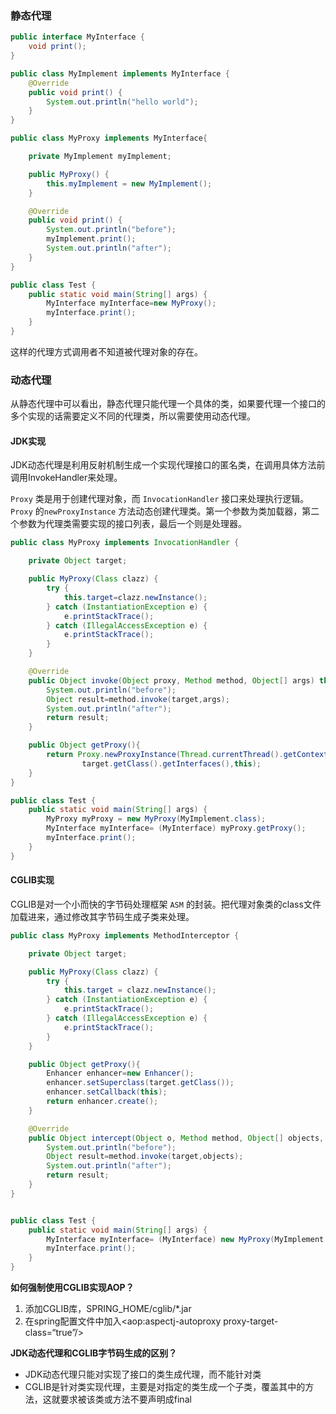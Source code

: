 ### 静态代理

```java
public interface MyInterface {
    void print();
}

public class MyImplement implements MyInterface {
    @Override
    public void print() {
        System.out.println("hello world");
    }
}

public class MyProxy implements MyInterface{

    private MyImplement myImplement;

    public MyProxy() {
        this.myImplement = new MyImplement();
    }

    @Override
    public void print() {
        System.out.println("before");
        myImplement.print();
        System.out.println("after");
    }
}

public class Test {
    public static void main(String[] args) {
        MyInterface myInterface=new MyProxy();
        myInterface.print();
    }
}
```

这样的代理方式调用者不知道被代理对象的存在。

### 动态代理

从静态代理中可以看出，静态代理只能代理一个具体的类，如果要代理一个接口的多个实现的话需要定义不同的代理类，所以需要使用动态代理。

#### JDK实现

JDK动态代理是利用反射机制生成一个实现代理接口的匿名类，在调用具体方法前调用InvokeHandler来处理。

`Proxy` 类是用于创建代理对象，而 `InvocationHandler` 接口来处理执行逻辑。 `Proxy` 的`newProxyInstance` 方法动态创建代理类。第一个参数为类加载器，第二个参数为代理类需要实现的接口列表，最后一个则是处理器。

```java
public class MyProxy implements InvocationHandler {

    private Object target;

    public MyProxy(Class clazz) {
        try {
            this.target=clazz.newInstance();
        } catch (InstantiationException e) {
            e.printStackTrace();
        } catch (IllegalAccessException e) {
            e.printStackTrace();
        }
    }

    @Override
    public Object invoke(Object proxy, Method method, Object[] args) throws Throwable {
        System.out.println("before");
        Object result=method.invoke(target,args);
        System.out.println("after");
        return result;
    }

    public Object getProxy(){
        return Proxy.newProxyInstance(Thread.currentThread().getContextClassLoader(),
                target.getClass().getInterfaces(),this);
    }
}

public class Test {
    public static void main(String[] args) {
        MyProxy myProxy = new MyProxy(MyImplement.class);
        MyInterface myInterface= (MyInterface) myProxy.getProxy();
        myInterface.print();
    }
}
```

#### CGLIB实现

CGLIB是对一个小而快的字节码处理框架 `ASM` 的封装。把代理对象类的class文件加载进来，通过修改其字节码生成子类来处理。

```java
public class MyProxy implements MethodInterceptor {

    private Object target;

    public MyProxy(Class clazz) {
        try {
            this.target = clazz.newInstance();
        } catch (InstantiationException e) {
            e.printStackTrace();
        } catch (IllegalAccessException e) {
            e.printStackTrace();
        }
    }

    public Object getProxy(){
        Enhancer enhancer=new Enhancer();
        enhancer.setSuperclass(target.getClass());
        enhancer.setCallback(this);
        return enhancer.create();
    }

    @Override
    public Object intercept(Object o, Method method, Object[] objects, MethodProxy methodProxy) throws Throwable {
        System.out.println("before");
        Object result=method.invoke(target,objects);
        System.out.println("after");
        return result;
    }
}


public class Test {
    public static void main(String[] args) {
        MyInterface myInterface= (MyInterface) new MyProxy(MyImplement.class).getProxy();
        myInterface.print();
    }
}
```

**如何强制使用CGLIB实现AOP？**

1. 添加CGLIB库，SPRING_HOME/cglib/*.jar
2. 在spring配置文件中加入<aop:aspectj-autoproxy proxy-target-class=“true”/>

**JDK动态代理和CGLIB字节码生成的区别？**

- JDK动态代理只能对实现了接口的类生成代理，而不能针对类
- CGLIB是针对类实现代理，主要是对指定的类生成一个子类，覆盖其中的方法，这就要求被该类或方法不要声明成final

